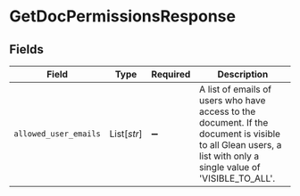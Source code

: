 # GetDocPermissionsResponse


## Fields

| Field                                                                                                                                                          | Type                                                                                                                                                           | Required                                                                                                                                                       | Description                                                                                                                                                    |
| -------------------------------------------------------------------------------------------------------------------------------------------------------------- | -------------------------------------------------------------------------------------------------------------------------------------------------------------- | -------------------------------------------------------------------------------------------------------------------------------------------------------------- | -------------------------------------------------------------------------------------------------------------------------------------------------------------- |
| `allowed_user_emails`                                                                                                                                          | List[*str*]                                                                                                                                                    | :heavy_minus_sign:                                                                                                                                             | A list of emails of users who have access to the document. If the document is visible to all Glean users, a list with only a single value of 'VISIBLE_TO_ALL'. |